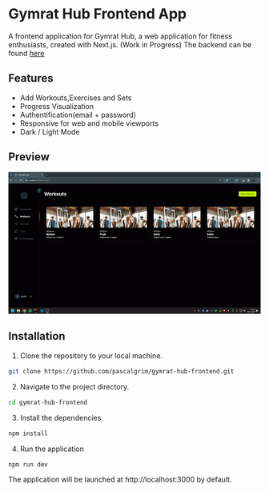 # Gymrat Hub Frontend App

A frontend application for Gymrat Hub, a web application for fitness enthusiasts, created with Next.js. (Work in Progress)
The backend can be found [here](https://github.com/pascalgrim/gymrat-hub-backend)

## Features

- Add Workouts,Exercises and Sets
- Progress Visualization
- Authentification(email + password)
- Responsive for web and mobile viewports
- Dark / Light Mode

## Preview

![Gymrat Hub in Action](/example/example.gif)

## Installation

1. Clone the repository to your local machine.

```bash
git clone https://github.com/pascalgrim/gymrat-hub-frontend.git

```

2. Navigate to the project directory.

```bash
cd gymrat-hub-frontend

```

3. Install the dependencies.

```bash
npm install

```

4. Run the application

```bash
npm run dev

```

The application will be launched at http://localhost:3000 by default.

